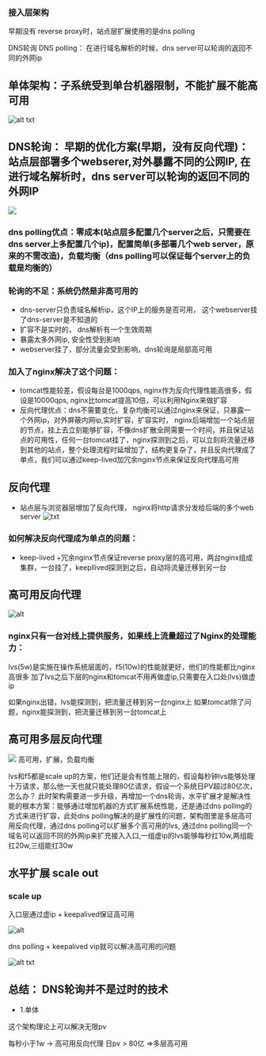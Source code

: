 ### 接入层架构

早期没有 reverse proxy时，站点层扩展使用的是dns polling

DNS轮询 DNS polling：
   在进行域名解析的时候，dns server可以轮询的返回不同的外网ip
   

单体架构：子系统受到单台机器限制，不能扩展不能高可用
-
![alt txt](https://raw.githubusercontent.com/corykingsf/hack-system-design-pixel/main/imgSnipaste_2021-06-26_09-54-11.png)


DNS轮询： 早期的优化方案(早期，没有反向代理)： 站点层部署多个webserer,对外暴露不同的公网IP, 在进行域名解析时，dns server可以轮询的返回不同的外网IP
-

![](https://raw.githubusercontent.com/corykingsf/hack-system-design-pixel/main/imgSnipaste_2021-06-26_09-55-32.png)
### dns polling优点：零成本(站点层多配置几个server之后，只需要在dns server上多配置几个ip)，配置简单(多部署几个web server，原来的不需改造)，负载均衡（dns polling可以保证每个server上的负载是均衡的）


### 轮询的不足：系统仍然是非高可用的
- dns-server只负责域名解析ip，这个IP上的服务是否可用， 这个webserver挂了dns-server是不知道的
- 扩容不是实时的， dns解析有一个生效周期
- 暴露太多外网ip, 安全性受到影响
- webserver挂了，部分流量会受到影响，dns轮询是局部高可用


### 加入了nginx解决了这个问题：
- tomcat性能较差，假设每台是1000qps, nginx作为反向代理性能高很多，假设是10000qps, nginx比tomcat提高10倍，可以利用Nginx来做扩容
- 反向代理优点：dns不需要变化，复杂均衡可以通过nginx来保证，只暴露一个外网ip，对外屏蔽内网ip,实时扩容，扩容实时， nginx后端增加一个站点层的节点，挂上去立刻能够扩容，不像dns扩散全网需要一个时间，并且保证站点的可用性，任何一台tomcat挂了，nginx探测到之后，可以立刻将流量迁移到其他的站点，整个处理流程时延增加了，结构更复杂了，并且反向代理成了单点，我们可以通过keep-lived加冗余nginx节点来保证反向代理高可用


反向代理
-
- 站点层与浏览器层增加了反向代理， nginx将http请求分发给后端的多个web server
![txt](https://raw.githubusercontent.com/corykingsf/hack-system-design-pixel/main/imgSnipaste_2021-06-26_13-57-39.png)

### 如何解决反向代理成为单点的问题： 
-  keep-lived +冗余nginx节点保证reverse proxy层的高可用，两台nginx组成集群，一台挂了，keepllived探测到之后，自动将流量迁移到另一台

高可用反向代理
-
![alt](https://raw.githubusercontent.com/corykingsf/hack-system-design-pixel/main/imgSnipaste_2021-06-26_14-04-08.png)



### nginx只有一台对线上提供服务，如果线上流量超过了Nginx的处理能力：
lvs(5w)是实施在操作系统层面的，f5(10w)的性能就更好，他们的性能都比nginx高很多
加了lvs之后下层的nginx和tomcat不用再做虚ip,只需要在入口处(lvs)做虚ip

如果nginx出错，lvs能探测到，把流量迁移到另一台nginx上
如果tomcat除了问题，nginx能探测到，把流量迁移到另一台tomcat上

高可用多层反向代理
-
![](https://raw.githubusercontent.com/corykingsf/hack-system-design-pixel/main/imgSnipaste_2021-06-26_14-06-53.png)
高可用，扩展，负载均衡


lvs和f5都是scale up的方案，他们还是会有性能上限的，假设每秒钟lvs能够处理十万请求，那么他一天也就只能处理80亿请求，假设一个系统日PV超过80亿次，怎么办？
此时架构需要进一步升级，再增加一个dns轮询，水平扩展才是解决性能的根本方案：能够通过增加机器的方式扩展系统性能，还是通过dns polling的方式来进行扩容，此处dns polling解决的是扩展性的问题，架构图里是多层高可用反向代理，通过dns polling可以扩展多个高可用的lvs,  通过dns polling同一个域名可以返回不同的外网ip来扩充接入入口,一组虚ip的lvs能够每秒扛10w,两组能扛20w,三组能扛30w


水平扩展  scale out
-

### scale up
入口层通过虚ip  + keepalived保证高可用




![alt](https://raw.githubusercontent.com/corykingsf/hack-system-design-pixel/main/imgSnipaste_2021-06-26_14-13-45.png)


dns polling + keepalived vip就可以解决高可用的问题


![alt txt](https://raw.githubusercontent.com/corykingsf/hack-system-design-pixel/main/imgSnipaste_2021-06-26_14-36-28.png)


总结： DNS轮询并不是过时的技术
-
- 1.单体


这个架构理论上可以解决无限pv

每秒小于1w -> 高可用反向代理
日pv  > 80亿  =>多层高可用  
